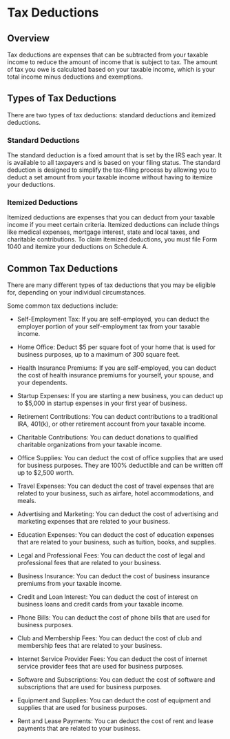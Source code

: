 # Tax Deductions

## Overview

Tax deductions are expenses that can be subtracted from your taxable income to reduce the amount of income that is subject to tax. The amount of tax you owe is calculated based on your taxable income, which is your total income minus deductions and exemptions.

## Types of Tax Deductions

There are two types of tax deductions: standard deductions and itemized deductions.

### Standard Deductions

The standard deduction is a fixed amount that is set by the IRS each year. It is available to all taxpayers and is based on your filing status. The standard deduction is designed to simplify the tax-filing process by allowing you to deduct a set amount from your taxable income without having to itemize your deductions.

### Itemized Deductions

Itemized deductions are expenses that you can deduct from your taxable income if you meet certain criteria. Itemized deductions can include things like medical expenses, mortgage interest, state and local taxes, and charitable contributions. To claim itemized deductions, you must file Form 1040 and itemize your deductions on Schedule A.

## Common Tax Deductions

There are many different types of tax deductions that you may be eligible for, depending on your individual circumstances.

Some common tax deductions include:

- Self-Employment Tax: If you are self-employed, you can deduct the employer portion of your self-employment tax from your taxable income.

- Home Office: Deduct $5 per square foot of your home that is used for business purposes, up to a maximum of 300 square feet.

- Health Insurance Premiums: If you are self-employed, you can deduct the cost of health insurance premiums for yourself, your spouse, and your dependents.

- Startup Expenses: If you are starting a new business, you can deduct up to $5,000 in startup expenses in your first year of business.

- Retirement Contributions: You can deduct contributions to a traditional IRA, 401(k), or other retirement account from your taxable income.

- Charitable Contributions: You can deduct donations to qualified charitable organizations from your taxable income.

- Office Supplies: You can deduct the cost of office supplies that are used for business purposes. They are 100% deductible and can be written off up to $2,500 worth.

- Travel Expenses: You can deduct the cost of travel expenses that are related to your business, such as airfare, hotel accommodations, and meals.

- Advertising and Marketing: You can deduct the cost of advertising and marketing expenses that are related to your business.

- Education Expenses: You can deduct the cost of education expenses that are related to your business, such as tuition, books, and supplies.

- Legal and Professional Fees: You can deduct the cost of legal and professional fees that are related to your business.

- Business Insurance: You can deduct the cost of business insurance premiums from your taxable income.

- Credit and Loan Interest: You can deduct the cost of interest on business loans and credit cards from your taxable income.

- Phone Bills: You can deduct the cost of phone bills that are used for business purposes.

- Club and Membership Fees: You can deduct the cost of club and membership fees that are related to your business.

- Internet Service Provider Fees: You can deduct the cost of internet service provider fees that are used for business purposes.

- Software and Subscriptions: You can deduct the cost of software and subscriptions that are used for business purposes.

- Equipment and Supplies: You can deduct the cost of equipment and supplies that are used for business purposes.

- Rent and Lease Payments: You can deduct the cost of rent and lease payments that are related to your business.
